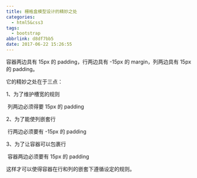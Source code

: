 ```yaml
---
title: 栅格盒模型设计的精妙之处
categories:
  - html5&css3
tags:
  - bootstrap
abbrlink: d8df7bb5
date: 2017-06-22 15:26:55
---
```


容器两边具有 15px 的 padding，行两边具有 -15px 的 margin，列两边具有 15px 的 padding。

<!-- more -->

它的精妙之处在于三点：

1、为了维护槽宽的规则

​		列两边必须得要 15px 的 padding

2、为了能使列嵌套行

​		行两边必须要有 -15px 的 padding

3、为了让容器可以包裹行

​		容器两边必须要有 15px 的 padding



这样才可以使得容器在行和列的嵌套下遵循设定的规则。